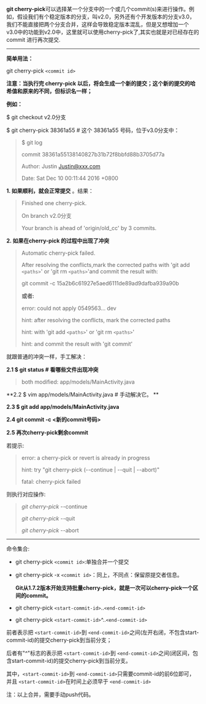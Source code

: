 **git cherry-pick**可以选择某一个分支中的一个或几个commit(s)来进行操作。例如，假设我们有个稳定版本的分支，叫v2.0，另外还有个开发版本的分支v3.0，我们不能直接把两个分支合并，这样会导致稳定版本混乱，但是又想增加一个v3.0中的功能到v2.0中，这里就可以使用cherry-pick了,其实也就是对已经存在的commit 进行再次提交.

---

**简单用法：**

git cherry-pick `<commit id>`

**注意：当执行完 cherry-pick 以后，将会生成一个新的提交；这个新的提交的哈希值和原来的不同，但标识名一样；**

**例如：**

$ git checkout v2.0分支

$ git cherry-pick 38361a55    # 这个 38361a55 号码，位于v3.0分支中：

> $ git log
>
> commit 38361a55138140827b31b72f8bbfd88b3705d77a
>
> Author: Justin [Justin@xxx.com](https://link.jianshu.com?t=mailto:Justin@xxx.com)
>
> Date:   Sat Dec 10 00:11:44 2016 +0800

 **1. 如果顺利，就会正常提交** 。结果：

> Finished one cherry-pick.
>
> On branch v2.0分支
>
> Your branch is ahead of 'origin/old_cc' by 3 commits.

**2. 如果在cherry-pick 的过程中出现了冲突**

> Automatic cherry-pick failed.
>
> After resolving the conflicts,mark the corrected paths with 'git add `<paths>`' or 'git rm `<paths>`'and commit the result with:
>
> git commit -c 15a2b6c61927e5aed6111de89ad9dafba939a90b
>
> **或者:**
>
> error: could not apply 0549563... dev
>
> hint: after resolving the conflicts, mark the corrected paths
>
> hint: with 'git add `<paths>`' or 'git rm `<paths>`'
>
> hint: and commit the result with 'git commit'

就跟普通的冲突一样，手工解决：

**2.1 $ git status    # 看哪些文件出现冲突**

> both modified:      app/models/MainActivity.java

**2.2 $ vim app/models/MainActivity.java  # 手动解决它。 **

**2.3 $ git add app/models/MainActivity.java**

**2.4 git commit -c <新的commit号码>**

**2.5 再次cherry-pick剩余commit**

若提示:

> error: a cherry-pick or revert is already in progress
>
> hint: try "git cherry-pick (--continue | --quit | --abort)"
>
> fatal: cherry-pick failed

则执行对应操作:

> *git cherry-pick* --continue
>
> *git cherry-pick* --quit
>
> *git cherry-pick* --abort

---

命令集合:

* git cherry-pick `<commit id>`:单独合并一个提交
* git cherry-pick  -x `<commit id>`：同上，不同点：保留原提交者信息。

  **Git从1.7.2版本开始支持批量cherry-pick，就是一次可以cherry-pick一个区间的commit。**
* git cherry-pick `<start-commit-id>`..`<end-commit-id>`
* git cherry-pick `<start-commit-id>`^..`<end-commit-id>`

前者表示把 `<start-commit-id>`到 `<end-commit-id>`之间(左开右闭，不包含start-commit-id)的提交cherry-pick到当前分支；

后者有"^"标志的表示把 `<start-commit-id>`到 `<end-commit-id>`之间(闭区间，包含start-commit-id)的提交cherry-pick到当前分支。

其中，`<start-commit-id>`到 `<end-commit-id>`只需要commit-id的前6位即可，并且 `<start-commit-id>`在时间上必须早于 `<end-commit-id>`

注：以上合并，需要手动push代码。
